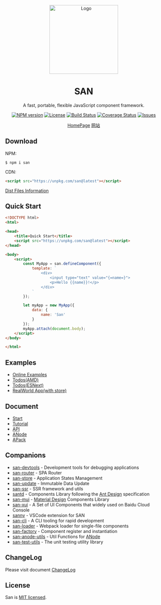 <p align="center">
    <a href="https://baidu.github.io/san/">
        <img src="https://baidu.github.io/san/img/logo-colorful.svg" alt="Logo" height="220">
    </a>
</p>

<h1 align="center">SAN</h1>

<p align="center">
A fast, portable, flexible JavaScript component framework.
</p>

<p align="center">
  <a href="https://www.npmjs.com/package/san"><img src="http://img.shields.io/npm/v/san.svg?style=flat-square" alt="NPM version"></a>
  <a href="https://www.npmjs.com/package/san"><img src="https://img.shields.io/github/license/baidu/san.svg?style=flat-square" alt="License"></a>
  <a href="https://github.com/baidu/san/actions"><img src="https://github.com/baidu/san/workflows/CI/badge.svg" alt="Build Status"></a>
  <a href="https://coveralls.io/github/baidu/san?branch=master"><img src="https://img.shields.io/coveralls/github/baidu/san.svg?style=flat-square" alt="Coverage Status"></a>
  <a href="https://github.com/baidu/san/issues"><img src="https://img.shields.io/github/issues/baidu/san.svg?style=flat-square" alt="Issues"></a>
</p>

<p align="center">
  <a href="https://baidu.github.io/san/en/index.html" target="_blank">HomePage</a>
  <a href="https://baidu.github.io/san/" target="_blank">网站</a>
</p>




## Download

NPM:

```
$ npm i san
```

CDN:

```html
<script src="https://unpkg.com/san@latest"></script>
```

[Dist Files Information](https://github.com/baidu/san/tree/master/dist)


## Quick Start

```html
<!DOCTYPE html>
<html>

<head>
    <title>Quick Start</title>
    <script src="https://unpkg.com/san@latest"></script>
</head>

<body>
    <script>
        const MyApp = san.defineComponent({
            template: `
                <div>
                    <input type="text" value="{=name=}">
                    <p>Hello {{name}}!</p>
                </div>
            `
        });

        let myApp = new MyApp({
            data: {
                name: 'San'
            }
        });
        myApp.attach(document.body);
    </script>
</body>

</html>
```

## Examples

- [Online Examples](https://baidu.github.io/san/example/)
- [Todos(AMD)](https://github.com/baidu/san/tree/master/example/todos-amd)
- [Todos(ESNext)](https://github.com/baidu/san/tree/master/example/todos-esnext)
- [RealWorld App(with store)](https://github.com/ecomfe/san-realworld-app)

## Document

- [Start](https://baidu.github.io/san/tutorial/start/)
- [Tutorial](https://baidu.github.io/san/tutorial/setup/)
- [API](https://baidu.github.io/san/doc/api/)
- [ANode](https://github.com/baidu/san/blob/master/doc/anode.md)
- [APack](https://github.com/baidu/san/blob/master/doc/anode-pack.md)


## Companions

- [san-devtools](https://github.com/baidu/san-devtools) - Development tools for debugging applications
- [san-router](https://github.com/baidu/san-router) - SPA Router
- [san-store](https://github.com/baidu/san-store) - Application States Management
- [san-update](https://github.com/baidu/san-update) - Immutable Data Update
- [san-ssr](https://baidu.github.io/san-ssr/) - SSR framework and utils
- [santd](https://ecomfe.github.io/santd/) - Components Library following the [Ant Design](https://ant.design/) specification
- [san-mui](https://ecomfe.github.io/san-mui/) - [Material Design](https://www.material.io/) Components Library
- [san-xui](https://ecomfe.github.io/san-xui/) - A Set of UI Components that widely used on Baidu Cloud Console
- [sanny](https://github.com/searchfe/sanny) - VSCode extension for SAN
- [san-cli](https://github.com/ecomfe/san-cli) - A CLI tooling for rapid development
- [san-loader](https://github.com/ecomfe/san-cli/tree/master/packages/san-loader) - Webpack loader for single-file components
- [san-factory](https://github.com/baidu/san-factory) - Component register and instantiation
- [san-anode-utils](https://github.com/ecomfe/san-anode-utils) - Util Functions for [ANode](https://github.com/baidu/san/blob/master/doc/anode.md)
- [san-test-utils](https://github.com/ecomfe/san-test-utils) - The unit testing utility library

## ChangeLog

Please visit document [ChangeLog](https://github.com/baidu/san/blob/master/CHANGELOG.md)


## License

San is [MIT licensed](./LICENSE).
